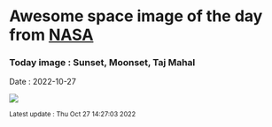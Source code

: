 
# Awesome space image of the day from [NASA](https://api.nasa.gov/)

### Today image : Sunset, Moonset, Taj Mahal
Date : 2022-10-27

![](https://apod.nasa.gov/apod/image/2210/2022-10-25pseTaj600h.jpg)

<small>Latest update : Thu Oct 27 14:27:03 2022</small>
        